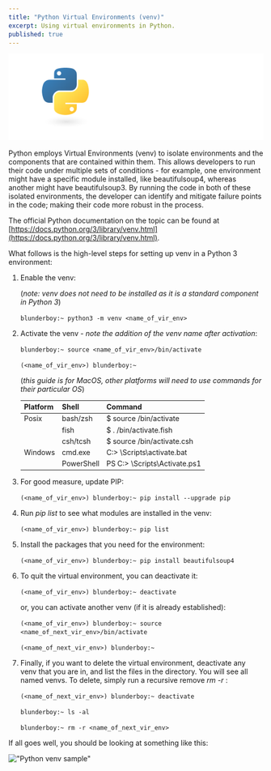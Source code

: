 ```yaml
---
title: "Python Virtual Environments (venv)"
excerpt: Using virtual environments in Python.
published: true
---
```


!["Python Virtual Environments (venv)"](/images/python-logo-for-blog.png)

Python employs Virtual Environments (venv) to isolate environments and the components that are contained within them. This allows developers to run their code under multiple sets of conditions - for example, one environment might have a specific module installed, like beautifulsoup4, whereas another might have beautifulsoup3. By running the code in both of these isolated environments, the developer can identify and mitigate failure points in the code; making their code more robust in the process. 

The official Python documentation on the topic can be found at [https://docs.python.org/3/library/venv.html](https://docs.python.org/3/library/venv.html).

What follows is the high-level steps for setting up venv in a Python 3 environment: 

1. Enable the venv:
   
   (*note: venv does not need to be installed as it is a standard component in Python 3*)

   ```blunderboy:~ python3 -m venv <name_of_vir_env>```

2. Activate the venv - *note the addition of the venv name after activation*:

   ```blunderboy:~ source <name_of_vir_env>/bin/activate```

   ```(<name_of_vir_env>) blunderboy:~ ```
   
   (*this guide is for MacOS, other platforms will need to use commands for their particular OS*)


   | Platform | Shell  | Command |
   |----------|--------|---------|
   |Posix|bash/zsh|$ source <venv>/bin/activate|
   | |fish|$ . <venv>/bin/activate.fish|
   | |csh/tcsh|$ source <venv>/bin/activate.csh|
   |Windows|cmd.exe|C:\> <venv>\Scripts\activate.bat|
   | |PowerShell|PS C:\> <venv>\Scripts\Activate.ps1|


3. For good measure, update PIP:

   ```(<name_of_vir_env>) blunderboy:~ pip install --upgrade pip```
   
4. Run *pip list* to see what modules are installed in the venv:

   ```(<name_of_vir_env>) blunderboy:~ pip list```
   
5. Install the packages that you need for the environment:

   ```(<name_of_vir_env>) blunderboy:~ pip install beautifulsoup4```
   
6. To quit the virtual environment, you can deactivate it: 

   ```(<name_of_vir_env>) blunderboy:~ deactivate```
   
   or, you can activate another venv (if it is already established):
   
   ```(<name_of_vir_env>) blunderboy:~ source <name_of_next_vir_env>/bin/activate```
      
   ```(<name_of_next_vir_env>) blunderboy:~ ```
   
7. Finally, if you want to delete the virtual environment, deactivate any venv that you are in, and list the files in the directory. You will see all named venvs. To delete, simply run a recursive remove *rm -r <venv>*:
   
   ```(<name_of_next_vir_env>) blunderboy:~ deactivate```
   
   ```blunderboy:~ ls -al```
   
   ```blunderboy:~ rm -r <name_of_next_vir_env>```
   
If all goes well, you should be looking at something like this: 

!["Python venv sample"](/images/venv_show.png)
    
